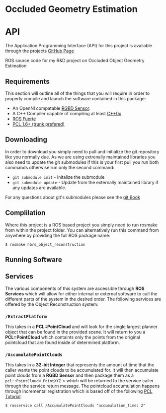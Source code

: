 Occluded Geometry Estimation
==========================

# API 

The Application Programming Interface (API) for this project is available through the projects [GitHub Page](http://bad-robot.github.io/hbrs_object_reconstruction/index.html)

ROS source code for my R&amp;D project on Occluded Object Geometry Estimation

## Requirements
This section will outline all of the things that you will require in order to properly compile and launch the software contained in this package: 

* An OpenNI compatable [RGBD Sensor](http://en.wikipedia.org/wiki/PrimeSense). 
* A C++ Compiler capable of compiling at least [C++0x](http://gcc.gnu.org/projects/cxx0x.html)
* [ROS Fuerte](http://www.ros.org/)
* [PCL 1.6+ (trunk prefered)](http://pointclouds.org/downloads/source.html)

## Downloading

In order to download you simply need to pull and initialize the git repository like you normally due. As we are using extrenally maintained libraries you also need to update the git submodules if this is your first pull you run both commands otherwise run only the second command:

* `git submodule init` - Initalize the submodule
* `git submodule update` - Update from the externally maintained library if any updates are available. 

For any questions about git's submodules please see the [git Book](http://git-scm.com/book/en/Git-Tools-Submodules)

## Complilation
Where this project is a ROS based project you simply need to run rosmake from within the project folder. You can alternatively run this command from anywhere by providing the full ROS package name: 

`$ rosmake hbrs_object_reconstruction`

## Running Software

## Services

The various components of this system are accessible through **ROS Services** which will allow for either internal or external software to call the different parts of the system in the desired order. The following services are offered by the Object Reconstruction system: 

### `/ExtractPlatform` 
This takes in a **PCL::PointCloud** and will look for the single largest planner object that can be found in the provided scene. It will return to you a **PCL::PointCloud** which containts only the points from the original pointcloud that are found inside of determined platform. 

### `/AccumulatePointClouds` 
This takes in a **32-bit Integer** that represents the amount of time that the caller wants the point clouds to be accumulated for. It will then accumulate point clouds from a **RGBD Sensor** and then package them as a `pcl::PointCloud< PointXYZ >` which will be returned to the service caller through the service return message. The pointcloud accumulation happens through incremental registration which is based off of the following [PCL Tutorial](http://pointclouds.org/documentation/tutorials/pairwise_incremental_registration.php#pairwise-incremental-registration). 

`$ rosservice call /AccumulatePointClouds "accumulation_time: 2"`